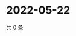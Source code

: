 # 2022-05-22

共 0 条

<!-- BEGIN WEIBO -->
<!-- 最后更新时间 Sun May 22 2022 15:15:51 GMT+0800 (China Standard Time) -->

<!-- END WEIBO -->
